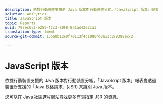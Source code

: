 ```yaml
---
description: 依據行動裝置支援的 Java 版本對行動裝置分組。「JavaScript 版本」報表會透過裝置所支援的「Java 規格請求」(JSR) 來識別 Java 版本。
solution: Analytics
title: JavaScript 版本
topic: Reports
uuid: 797ec651-e259-42c3-8008-8a1ad43621a3
translation-type: tm+mt
source-git-commit: 16ba0b12e0f70112f4c10804d0a13c278388ecc2

---
```



# JavaScript 版本

依據行動裝置支援的 Java 版本對行動裝置分組。「JavaScript 版本」報表會透過裝置所支援的「Java 規格請求」(JSR) 來識別 Java 版本。

您可以在 [Java 社區進程](https://jcp.org/en/jsr/overview)網站尋找更多有關指定 JSR 的資訊。
